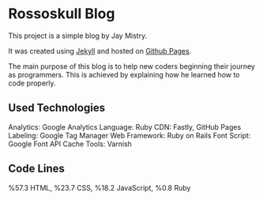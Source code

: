 # Rossoskull  Blog

This project is a simple blog by Jay Mistry. 

It was created using [Jekyll](https://jekyllrb.com/) and hosted on [Github Pages](github.io). 

The main purpose of this blog is to help new coders beginning their journey as programmers. This is achieved by explaining how he learned how to code properly. 

## Used Technologies

Analytics: Google Analytics
Language: Ruby
CDN: Fastly, GitHub Pages
Labeling: Google Tag Manager
Web Framework: Ruby on Rails
Font Script: Google Font API
Cache Tools: Varnish

## Code Lines

%57.3 HTML, %23.7 CSS, %18.2 JavaScript, %0.8 Ruby

